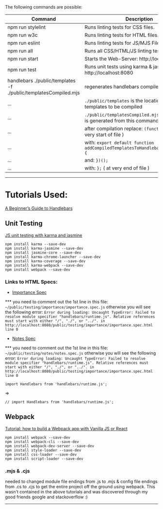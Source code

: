 The following commands are possible:

| Command                                                         | Description                                                                      |
| --------------------------------------------------------------- | -------------------------------------------------------------------------------- |
| npm run stylelint                                               | Runs linting tests for CSS files.                                                |
| npm run w3c                                                     | Runs linting tests for HTML files.                                               |
| npm run eslint                                                  | Runs linting tests for JS/MJS Files.                                             |
| npm run all                                                     | Runs all CSS/HTML/JS linting tests.                                              |
| npm run start                                                   | Starts the Web-Server: http://localhost:8080                                     |
| npm run test                                                    | Runs unit tests using karma & jasmine: http://localhost:8080                     |
| handlebars ./public/templates -f ./public/templatesCompiled.mjs | regenerates handlebars compiled templates                                        |
| ...                                                             | `./public/templates` is the location of the templates to be compiled             |
| ...                                                             | `./public/templatesCompiled.mjs` is the file that is generated from this command |
| ...                                                             | after compilation replace: `(function() {` ( at very start of file )             |
| ...                                                             | with: `export default function addCompiledTemplatesToHandlebars(Handlebars){`    |
| ...                                                             | and: `})();`                                                                     |
| ...                                                             | with: `};` ( at very end of file )                                               |

---

# Tutorials Used:

[A Beginner’s Guide to Handlebars](https://www.sitepoint.com/a-beginners-guide-to-handlebars/)

## Unit Testing

[JS unit testing with karma and jasmine](https://codeburst.io/js-unit-testing-with-karma-and-jasmine-8f8f4cbcb718)

```
npm install karma --save-dev
npm install karma-jasmine --save-dev
npm install jasmine-core --save-dev
npm install karma-chrome-launcher --save-dev
npm install karma-coverage --save-dev
npm install karma-webpack --save-dev
npm install webpack --save-dev

```

### Links to HTML Specs:

-   [Importance Spec](http://localhost:8080/public/testing/importance/importance.spec.html)

\*\*\* you need to comment out the 1st line in this file: `~/public/testing/importance/importance.spec.js`
otherwise you will see the following error: `Error during loading: Uncaught TypeError: Failed to resolve module specifier "handlebars/runtime.js". Relative references must start with either "/", "./", or "../". in http://localhost:8080/public/testing/importance/importance.spec.html line 0`

-   [Notes Spec](http://localhost:8080/public/testing/notes/notes.spec.html)

\*\*\* you need to comment out the 1st line in this file: `~/public/testing/notes/notes.spec.js`
otherwise you will see the following error: `Error during loading: Uncaught TypeError: Failed to resolve module specifier "handlebars/runtime.js". Relative references must start with either "/", "./", or "../". in http://localhost:8080/public/testing/importance/importance.spec.html line 0`

```
import Handlebars from 'handlebars/runtime.js';
```

=>

```
// import Handlebars from 'handlebars/runtime.js';
```

## Webpack

[Tutorial: how to build a Webpack app with Vanilla JS or React](https://medium.com/jeremy-gottfrieds-tech-blog/tutorial-how-to-build-a-webpack-app-with-vanilla-js-or-react-72ca2cc7e14)

```
npm install webpack --save-dev
npm install webpack-cli --save-dev
npm install webpack-dev-server --save-dev
npm install style-loader --save-dev
npm install css-loader --save-dev
npm install script-loader --save-dev

```

### .mjs & .cjs

needed to changed module file endings from .js to .mjs &
config file endings from .cs to .cjs to get the entire project off the ground using webpack.
This wasn't contained in the above tutorials and was discovered through my good friends google and stackoverflow :)

---
